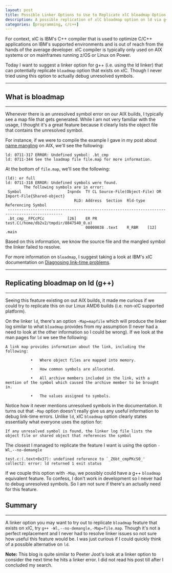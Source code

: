 ```yaml
---
layout: post
title: Possible Linker Options to Use to Replicate xlC bloadmap Option on ld
description: A possible replication of xlC bloadmap option on ld via g++ to debug undefined symbols
categories: [programming, c/c++]
---
```


For context, xlC is IBM's C++ compiler that is used to optimize C/C++ applications on IBM's supported environments 
and is out of reach from the hands of the average developer. xlC compiler is typically only 
used on AIX systems or on mainframes running z/OS or Linux on Power. 

Today I want to suggest a linker option for g++ (i.e. using the ld linker) that 
can potentially replicate `bloadmap` option that exists on xlC. 
Though I never tried using this option to actually debug unresolved symbols.

---

## What is bloadmap

---

Whenever there is an unresolved symbol error on our AIX builds, I typically 
see a map file that gets generated. While I am not very familiar with the usage, 
I thought it's a great feature because it clearly lists the object file that contains 
the unresolved symbol.

For instance, if we were to compile the example I gave in my post about 
[name mangling](../extern-c-name-mangling) on AIX, we'll see the following:
```
ld: 0711-317 ERROR: Undefined symbol: .bt_cmp                    
ld: 0711-344 See the loadmap file file.map for more information.
```

At the bottom of `file.map`, we'll see the following:
```
(ld): er full
ld: 0711-318 ERROR: Undefined symbols were found.
        The following symbols are in error:
 Symbol                    Inpndx  TY CL Source-File(Object-File) OR Import-File{Shared-object}
                              RLD: Address  Section  Rld-type Referencing Symbol
 ----------------------------------------------------------------------------------------------
 .bt_cmp__FPCcPCc          [26]    ER PR test.C(/home/db2v2/tmpdir/8847540_0.o)
                                   00000038 .text    R_RBR    [12]    .main
```

Based on this information, we know the source file and the mangled symbol the 
linker failed to resolve.

For more information on `bloadmap`, I suggest taking a look at IBM's xlC documentation 
on [Diagnosing link-time problems](https://www.ibm.com/docs/en/xl-c-and-cpp-aix/16.1?topic=cc-diagnosing-link-time-problems).

---

## Replicating bloadmap on ld (g++)

---

Seeing this feature existing on out AIX builds, it made me curious if we could 
try to replicate this on our Linux AMD6 builds (i.e. non-xlC supported platform).

On the linker `ld`, there's an option `-Map=mapfile` which will produce the 
linker log similar to what `bloadmap` provides from my assumption 
(I never had a need to look at the other information so I could be wrong). 
If we look at the man pages for `ld` we see the following:

```
A link map provides information about the link, including the following:

           •   Where object files are mapped into memory.

           •   How common symbols are allocated.

           •   All archive members included in the link, with a mention of the symbol which caused the archive member to be brought in.

           •   The values assigned to symbols.
```

Notice how it never mentions unresolved symbols in the documentation. It turns 
out that `-Map` option doesn't really give us any useful information to debug 
link-time errors. Unlike `ld`, xlC `bloadmap` option clearly states essentially 
what everyone uses the option for: 

```
If any unresolved symbol is found, the linker log file lists the object file or shared object that references the symbol
```

The closest I managed to replicate the feature I want is using the option `-Wl,--no-demangle`
```
test.c:(.text+0x37): undefined reference to `_Z6bt_cmpPKcS0_'
collect2: error: ld returned 1 exit status
```

If we couple this option with `-Map`, we possibly could have a g++ `bloadmap` 
equivalent feature. To confess, I don't work in development so I never had to 
debug unresolved symbols. So I am not sure if there's an actually need for 
this feature.

## Summary

---

A linker option you may want to try out to replicate `bloadmap` feature that 
exists on xlC, try `g++ -Wl,--no-demangle,-Map=file.map`. Though it's not a 
perfect replacement and I never had to resolve linker issues so not sure 
how useful this feature would be. I was just curious if I could quickly 
think of a possible alternative on `ld`.

**Note:** This blog is quite similar to Peeter Joot's look at a linker option 
to consider the next time he hits a linker error. 
I did not read his post till after I concluded my search. 
